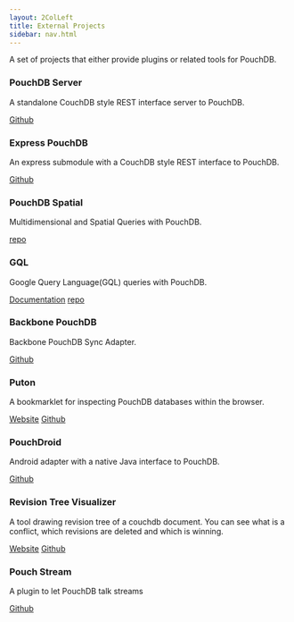 ```yaml
---
layout: 2ColLeft
title: External Projects
sidebar: nav.html
---
```


A set of projects that either provide plugins or related tools for PouchDB.

### PouchDB Server

A standalone CouchDB style REST interface server to PouchDB.

[Github](https://github.com/nick-thompson/pouchdb-server)

### Express PouchDB

An express submodule with a CouchDB style REST interface to PouchDB.

[Github](https://github.com/nick-thompson/express-pouchdb)

### PouchDB Spatial

Multidimensional and Spatial Queries with PouchDB.

[repo](https://github.com/pouchdb/geopouch)

### GQL

Google Query Language(GQL) queries with PouchDB.

[Documentation](http://pouchdb.com/gql.html)
[repo](https://github.com/pouchdb/GQL)

### Backbone PouchDB

Backbone PouchDB Sync Adapter.

[Github](https://github.com/jo/backbone-pouch)

### Puton

A bookmarklet for inspecting PouchDB databases within the browser.

[Website](http://puton.jit.su/)
[Github](http://github.com/ymichael/puton)

### PouchDroid

Android adapter with a native Java interface to PouchDB.

[Github](https://github.com/nolanlawson/PouchDroid/)

### Revision Tree Visualizer

A tool drawing revision tree of a couchdb document. You can see what is a conflict, which revisions are deleted and which is winning.

[Website](http://neojski.github.io/visualizeRevTree)
[Github](https://github.com/neojski/visualizeRevTree)

### Pouch Stream

A plugin to let PouchDB talk streams

[Github](https://github.com/calvinmetcalf/PouchStream)
